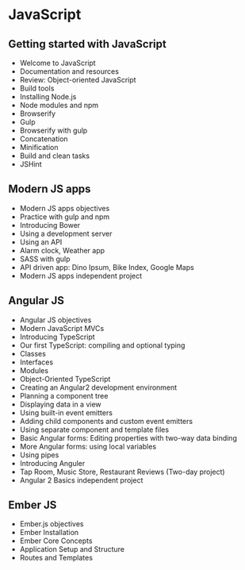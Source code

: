 # JavaScript
## Getting started with JavaScript
- Welcome to JavaScript
- Documentation and resources
- Review: Object-oriented JavaScript
- Build tools
- Installing Node.js
- Node modules and npm
- Browserify
- Gulp
- Browserify with gulp
- Concatenation
- Minification
- Build and clean tasks
- JSHint

## Modern JS apps
- Modern JS apps objectives
- Practice with gulp and npm
- Introducing Bower
- Using a development server
- Using an API
- Alarm clock, Weather app
- SASS with gulp
- API driven app: Dino Ipsum, Bike Index, Google Maps
- Modern JS apps independent project

## Angular JS
- Angular JS objectives
- Modern JavaScript MVCs
- Introducing TypeScript
- Our first TypeScript: compiling and optional typing
- Classes
- Interfaces
- Modules
- Object-Oriented TypeScript
- Creating an Angular2 development environment
- Planning a component tree
- Displaying data in a view
- Using built-in event emitters
- Adding child components and custom event emitters
- Using separate component and template files
- Basic Angular forms: Editing properties with two-way data binding
- More Angular forms: using local variables
- Using pipes
- Introducing Anguler
- Tap Room, Music Store, Restaurant Reviews (Two-day project)
- Angular 2 Basics independent project

## Ember JS
- Ember.js objectives
- Ember Installation
- Ember Core Concepts
- Application Setup and Structure
- Routes and Templates

